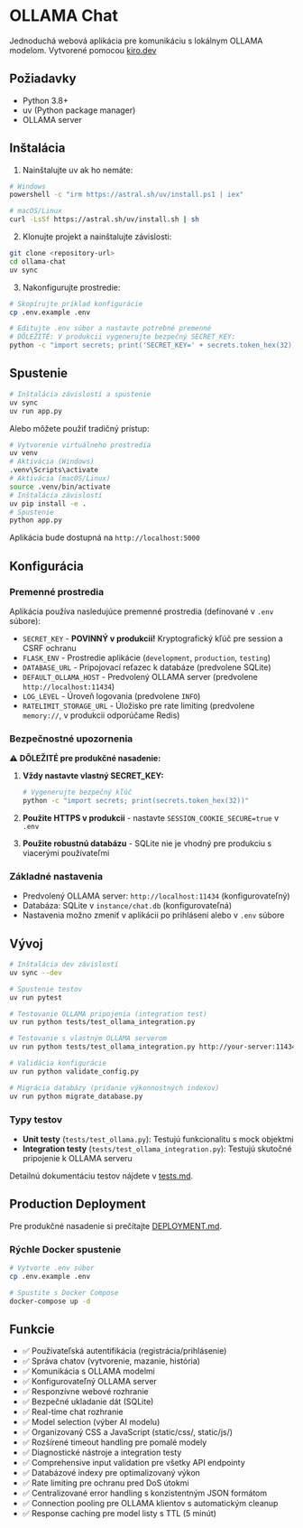 # OLLAMA Chat

Jednoduchá webová aplikácia pre komunikáciu s lokálnym OLLAMA modelom.
Vytvorené pomocou [kiro.dev](https://kiro.dev)

## Požiadavky

- Python 3.8+
- uv (Python package manager)
- OLLAMA server

## Inštalácia

1. Nainštalujte uv ak ho nemáte:
```bash
# Windows
powershell -c "irm https://astral.sh/uv/install.ps1 | iex"

# macOS/Linux
curl -LsSf https://astral.sh/uv/install.sh | sh
```

2. Klonujte projekt a nainštalujte závislosti:
```bash
git clone <repository-url>
cd ollama-chat
uv sync
```

3. Nakonfigurujte prostredie:
```bash
# Skopírujte príklad konfigurácie
cp .env.example .env

# Editujte .env súbor a nastavte potrebné premenné
# DÔLEŽITÉ: V produkcii vygenerujte bezpečný SECRET_KEY:
python -c "import secrets; print('SECRET_KEY=' + secrets.token_hex(32))"
```

## Spustenie

```bash
# Inštalácia závislostí a spustenie
uv sync
uv run app.py
```

Alebo môžete použiť tradičný prístup:
```bash
# Vytvorenie virtuálneho prostredia
uv venv
# Aktivácia (Windows)
.venv\Scripts\activate
# Aktivácia (macOS/Linux)  
source .venv/bin/activate
# Inštalácia závislostí
uv pip install -e .
# Spustenie
python app.py
```

Aplikácia bude dostupná na `http://localhost:5000`

## Konfigurácia

### Premenné prostredia

Aplikácia používa nasledujúce premenné prostredia (definované v `.env` súbore):

- `SECRET_KEY` - **POVINNÝ v produkcii!** Kryptografický kľúč pre session a CSRF ochranu
- `FLASK_ENV` - Prostredie aplikácie (`development`, `production`, `testing`)
- `DATABASE_URL` - Pripojovací reťazec k databáze (predvolene SQLite)
- `DEFAULT_OLLAMA_HOST` - Predvolený OLLAMA server (predvolene `http://localhost:11434`)
- `LOG_LEVEL` - Úroveň logovania (predvolene `INFO`)
- `RATELIMIT_STORAGE_URL` - Úložisko pre rate limiting (predvolene `memory://`, v produkcii odporúčame Redis)

### Bezpečnostné upozornenia

⚠️ **DÔLEŽITÉ pre produkčné nasadenie:**

1. **Vždy nastavte vlastný SECRET_KEY:**
   ```bash
   # Vygenerujte bezpečný kľúč
   python -c "import secrets; print(secrets.token_hex(32))"
   ```

2. **Použite HTTPS v produkcii** - nastavte `SESSION_COOKIE_SECURE=true` v `.env`

3. **Použite robustnú databázu** - SQLite nie je vhodný pre produkciu s viacerými používateľmi

### Základné nastavenia

- Predvolený OLLAMA server: `http://localhost:11434` (konfigurovateľný)
- Databáza: SQLite v `instance/chat.db` (konfigurovateľná)
- Nastavenia možno zmeniť v aplikácii po prihlásení alebo v `.env` súbore

## Vývoj

```bash
# Inštalácia dev závislostí
uv sync --dev

# Spustenie testov
uv run pytest

# Testovanie OLLAMA pripojenia (integration test)
uv run python tests/test_ollama_integration.py

# Testovanie s vlastným OLLAMA serverom
uv run python tests/test_ollama_integration.py http://your-server:11434

# Validácia konfigurácie
uv run python validate_config.py

# Migrácia databázy (pridanie výkonnostných indexov)
uv run python migrate_database.py
```

### Typy testov

- **Unit testy** (`tests/test_ollama.py`): Testujú funkcionalitu s mock objektmi
- **Integration testy** (`tests/test_ollama_integration.py`): Testujú skutočné pripojenie k OLLAMA serveru

Detailnú dokumentáciu testov nájdete v [tests.md](tests.md).

## Production Deployment

Pre produkčné nasadenie si prečítajte [DEPLOYMENT.md](DEPLOYMENT.md).

### Rýchle Docker spustenie

```bash
# Vytvorte .env súbor
cp .env.example .env

# Spustite s Docker Compose
docker-compose up -d
```

## Funkcie

- ✅ Používateľská autentifikácia (registrácia/prihlásenie)
- ✅ Správa chatov (vytvorenie, mazanie, história)
- ✅ Komunikácia s OLLAMA modelmi
- ✅ Konfigurovateľný OLLAMA server
- ✅ Responzívne webové rozhranie
- ✅ Bezpečné ukladanie dát (SQLite)
- ✅ Real-time chat rozhranie
- ✅ Model selection (výber AI modelu)
- ✅ Organizovaný CSS a JavaScript (static/css/, static/js/)
- ✅ Rozšírené timeout handling pre pomalé modely
- ✅ Diagnostické nástroje a integration testy
- ✅ Comprehensive input validation pre všetky API endpointy
- ✅ Databázové indexy pre optimalizovaný výkon
- ✅ Rate limiting pre ochranu pred DoS útokmi
- ✅ Centralizované error handling s konzistentným JSON formátom
- ✅ Connection pooling pre OLLAMA klientov s automatickým cleanup
- ✅ Response caching pre model listy s TTL (5 minút)